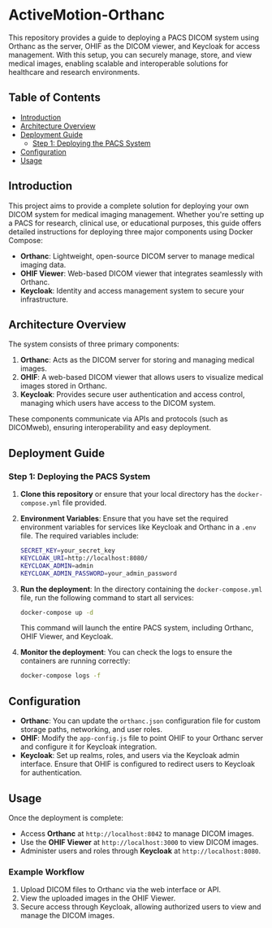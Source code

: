 
# ActiveMotion-Orthanc

This repository provides a guide to deploying a PACS DICOM system using Orthanc as the server, OHIF as the DICOM viewer, and Keycloak for access management. With this setup, you can securely manage, store, and view medical images, enabling scalable and interoperable solutions for healthcare and research environments.

## Table of Contents
- [Introduction](#introduction)
- [Architecture Overview](#architecture-overview)
- [Deployment Guide](#deployment-guide)
  - [Step 1: Deploying the PACS System](#step-1-deploying-the-pacs-system)
- [Configuration](#configuration)
- [Usage](#usage)

## Introduction

This project aims to provide a complete solution for deploying your own DICOM system for medical imaging management. Whether you're setting up a PACS for research, clinical use, or educational purposes, this guide offers detailed instructions for deploying three major components using Docker Compose:

- **Orthanc**: Lightweight, open-source DICOM server to manage medical imaging data.
- **OHIF Viewer**: Web-based DICOM viewer that integrates seamlessly with Orthanc.
- **Keycloak**: Identity and access management system to secure your infrastructure.

## Architecture Overview

The system consists of three primary components:

1. **Orthanc**: Acts as the DICOM server for storing and managing medical images.
2. **OHIF**: A web-based DICOM viewer that allows users to visualize medical images stored in Orthanc.
3. **Keycloak**: Provides secure user authentication and access control, managing which users have access to the DICOM system.

These components communicate via APIs and protocols (such as DICOMweb), ensuring interoperability and easy deployment.

## Deployment Guide

### Step 1: Deploying the PACS System

1. **Clone this repository** or ensure that your local directory has the `docker-compose.yml` file provided.

2. **Environment Variables**: Ensure that you have set the required environment variables for services like Keycloak and Orthanc in a `.env` file. The required variables include:

   ```bash
   SECRET_KEY=your_secret_key
   KEYCLOAK_URI=http://localhost:8080/
   KEYCLOAK_ADMIN=admin
   KEYCLOAK_ADMIN_PASSWORD=your_admin_password
   ```

3. **Run the deployment**: In the directory containing the `docker-compose.yml` file, run the following command to start all services:
   
   ```bash
   docker-compose up -d
   ```

   This command will launch the entire PACS system, including Orthanc, OHIF Viewer, and Keycloak.

4. **Monitor the deployment**: You can check the logs to ensure the containers are running correctly:
   
   ```bash
   docker-compose logs -f
   ```

## Configuration

- **Orthanc**: You can update the `orthanc.json` configuration file for custom storage paths, networking, and user roles.
- **OHIF**: Modify the `app-config.js` file to point OHIF to your Orthanc server and configure it for Keycloak integration.
- **Keycloak**: Set up realms, roles, and users via the Keycloak admin interface. Ensure that OHIF is configured to redirect users to Keycloak for authentication.

## Usage

Once the deployment is complete:

- Access **Orthanc** at `http://localhost:8042` to manage DICOM images.
- Use the **OHIF Viewer** at `http://localhost:3000` to view DICOM images.
- Administer users and roles through **Keycloak** at `http://localhost:8080`.

### Example Workflow

1. Upload DICOM files to Orthanc via the web interface or API.
2. View the uploaded images in the OHIF Viewer.
3. Secure access through Keycloak, allowing authorized users to view and manage the DICOM images.

